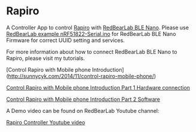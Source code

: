 Rapiro
======

A Controller App to control [Rapiro](http://www.rapiro.com) with [RedBearLab BLE Nano](http://redbearlab.com/blenano/).  Please use [RedBearLab example nRF51822-Serial.ino](https://github.com/RedBearLab/nRF51822-Arduino/blob/master/arduino-1.5.x/hardware/arduino/RBL_nRF51822/libraries/BLE_API/examples/nRF51822-Serial/nRF51822-Serial.ino) for RedBearLab BLE Nano Firmware for correct UUID setting and services.  

For more information about how to connect RedBearLab BLE Nano to Rapiro, please visit my tutorials.

[Control Rapiro with Mobile phone Introduction] (http://sunnycyk.com/2014/11/control-rapiro-mobile-phone/)

[Control Rapiro with Mobile phone Introduction Part 1 Hardware connection](http://sunnycyk.com/2014/11/control-rapiro-mobile-phone-part-1/)

[Control Rapiro with Mobile phone Introduction Part 2 Software](http://sunnycyk.com/2014/11/control-rapiro-mobile-phone-part-2/)

A Demo video can be found on RedBearLab Youtube channel:

[Rapiro Controller Youtube video](https://www.youtube.com/watch?v=_6RAtwv2kAY)
